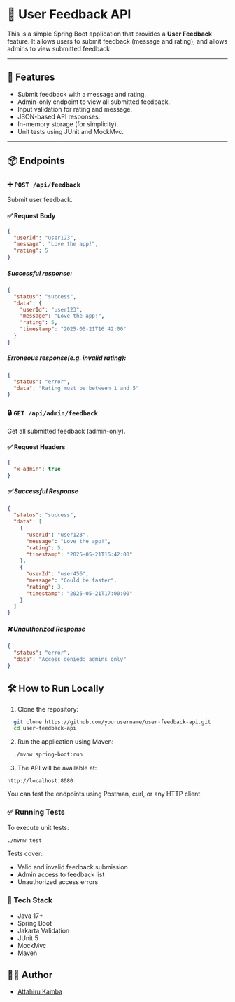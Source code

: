 # 📝 User Feedback API

This is a simple Spring Boot application that provides a **User Feedback** feature. It allows users to submit feedback (message and rating), and allows admins to view submitted feedback.

---

## 🚀 Features

- Submit feedback with a message and rating.
- Admin-only endpoint to view all submitted feedback.
- Input validation for rating and message.
- JSON-based API responses.
- In-memory storage (for simplicity).
- Unit tests using JUnit and MockMvc.

---

## 📦 Endpoints

### ➕ `POST /api/feedback`

Submit user feedback.

#### ✅ Request Body

```json
{
  "userId": "user123",
  "message": "Love the app!",
  "rating": 5
}
```
##### Successful response:
```json
{
  "status": "success",
  "data": {
    "userId": "user123",
    "message": "Love the app!",
    "rating": 5,
    "timestamp": "2025-05-21T16:42:00"
  }
}
```
##### Erroneous response(e.g. invalid rating):
```json
{
  "status": "error",
  "data": "Rating must be between 1 and 5"
}
```

### 🔒 `GET /api/admin/feedback`
Get all submitted feedback (admin-only).

#### ✅ Request Headers
```json
{
  "x-admin": true
}
```

##### ✅ Successful Response
```json
{
  "status": "success",
  "data": [
    {
      "userId": "user123",
      "message": "Love the app!",
      "rating": 5,
      "timestamp": "2025-05-21T16:42:00"
    },
    {
      "userId": "user456",
      "message": "Could be faster",
      "rating": 3,
      "timestamp": "2025-05-21T17:00:00"
    }
  ]
}
```

##### ❌ Unauthorized Response
```json
{
  "status": "error",
  "data": "Access denied: admins only"
}
```

## 🛠️ How to Run Locally
1. Clone the repository:
```bash
  git clone https://github.com/yourusername/user-feedback-api.git
  cd user-feedback-api
```

2. Run the application using Maven:
```bash
  ./mvnw spring-boot:run
```

3. The API will be available at:

`http://localhost:8080`

You can test the endpoints using Postman, curl, or any HTTP client.

### ✅ Running Tests

To execute unit tests:
```bash
./mvnw test
```

Tests cover:
- Valid and invalid feedback submission
- Admin access to feedback list
- Unauthorized access errors

### 🧱 Tech Stack
- Java 17+
- Spring Boot
- Jakarta Validation
- JUnit 5
- MockMvc
- Maven

## 👨‍💻 Author
- [Attahiru Kamba](https://github.com/Bappa-Kamba)
